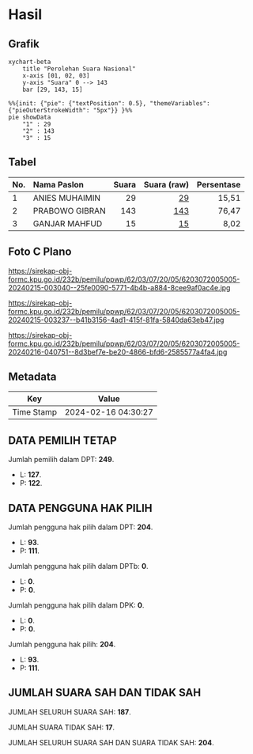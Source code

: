 # Hasil

## Grafik

```mermaid
xychart-beta
    title "Perolehan Suara Nasional"
    x-axis [01, 02, 03]
    y-axis "Suara" 0 --> 143
    bar [29, 143, 15]
```

```mermaid
%%{init: {"pie": {"textPosition": 0.5}, "themeVariables": {"pieOuterStrokeWidth": "5px"}} }%%
pie showData
    "1" : 29
    "2" : 143
    "3" : 15
```

## Tabel

| No. | Nama Paslon    | Suara | Suara (raw) | Persentase |
|:--- |:-------------- | -----:| -----------:| ----------:|
| 1   | ANIES MUHAIMIN | 29    | [29][p-1]   | 15,51      |
| 2   | PRABOWO GIBRAN | 143   | [143][p-2]  | 76,47      |
| 3   | GANJAR MAHFUD  | 15    | [15][p-3]   | 8,02       |


[p-1]: https://github.com/gigit-pemilu/pemilu-2024/blob/main/pilpres/hitung-suara/sub/62-kalimantan-tengah/sub/03-kapuas/sub/07-kapuas-murung/sub/2005-muara-dadahup/sub/005-tps/sub/paslon-1.txt
[p-2]: https://github.com/gigit-pemilu/pemilu-2024/blob/main/pilpres/hitung-suara/sub/62-kalimantan-tengah/sub/03-kapuas/sub/07-kapuas-murung/sub/2005-muara-dadahup/sub/005-tps/sub/paslon-2.txt
[p-3]: https://github.com/gigit-pemilu/pemilu-2024/blob/main/pilpres/hitung-suara/sub/62-kalimantan-tengah/sub/03-kapuas/sub/07-kapuas-murung/sub/2005-muara-dadahup/sub/005-tps/sub/paslon-3.txt

## Foto C Plano

https://sirekap-obj-formc.kpu.go.id/232b/pemilu/ppwp/62/03/07/20/05/6203072005005-20240215-003040--25fe0090-5771-4b4b-a884-8cee9af0ac4e.jpg

https://sirekap-obj-formc.kpu.go.id/232b/pemilu/ppwp/62/03/07/20/05/6203072005005-20240215-003237--b41b3156-4ad1-415f-81fa-5840da63eb47.jpg

https://sirekap-obj-formc.kpu.go.id/232b/pemilu/ppwp/62/03/07/20/05/6203072005005-20240216-040751--8d3bef7e-be20-4866-bfd6-2585577a4fa4.jpg


## Metadata

| Key        | Value               |
| ---------- | ------------------- |
| Time Stamp | 2024-02-16 04:30:27 |


## DATA PEMILIH TETAP

Jumlah pemilih dalam DPT: **249**.
 * L: **127**.
 * P: **122**.

## DATA PENGGUNA HAK PILIH

Jumlah pengguna hak pilih dalam DPT: **204**.
 * L: **93**.
 * P: **111**.

Jumlah pengguna hak pilih dalam DPTb: **0**.
 * L: **0**.
 * P: **0**.

Jumlah pengguna hak pilih dalam DPK: **0**.
 * L: **0**.
 * P: **0**.

Jumlah pengguna hak pilih: **204**.
 * L: **93**.
 * P: **111**.

## JUMLAH SUARA SAH DAN TIDAK SAH

JUMLAH SELURUH SUARA SAH: **187**.

JUMLAH SUARA TIDAK SAH: **17**.

JUMLAH SELURUH SUARA SAH DAN SUARA TIDAK SAH: **204**.


